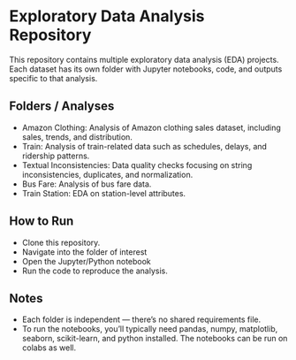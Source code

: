 # Exploratory Data Analysis Repository

This repository contains multiple exploratory data analysis (EDA) projects. Each dataset has its own folder with Jupyter notebooks, code, and outputs specific to that analysis.

## Folders / Analyses
- Amazon Clothing: Analysis of Amazon clothing sales dataset, including sales, trends, and distribution.
- Train: Analysis of train-related data such as schedules, delays, and ridership patterns.
- Textual Inconsistencies: Data quality checks focusing on string inconsistencies, duplicates, and normalization.
- Bus Fare: Analysis of bus fare data.
- Train Station: EDA on station-level attributes.

## How to Run
- Clone this repository.
- Navigate into the folder of interest
- Open the Jupyter/Python notebook
- Run the code to reproduce the analysis.

## Notes
- Each folder is independent — there’s no shared requirements file.
- To run the notebooks, you’ll typically need pandas, numpy, matplotlib, seaborn, scikit-learn, and python installed. The notebooks can be run on colabs as well.
